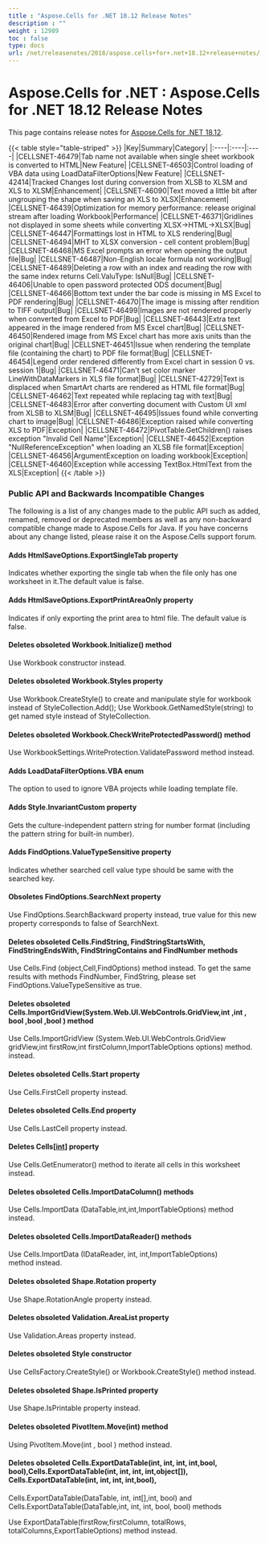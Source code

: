 ```yaml
---
title : "Aspose.Cells for .NET 18.12 Release Notes" 
description : "" 
weight : 12989 
toc : false
type: docs
url: /net/releasenotes/2018/aspose.cells+for+.net+18.12+release+notes/
---
```


# Aspose.Cells for .NET : Aspose.Cells for .NET 18.12 Release Notes


This page contains release notes for [Aspose.Cells for .NET 18.12](https://www.nuget.org/packages/Aspose.Cells/18.12.0).

{{< table style="table-striped" >}}
|Key|Summary|Category|
|:----|:----|:----|
|CELLSNET-46479|Tab name not available when single sheet workbook is converted to HTML|New Feature|
|CELLSNET-46503|Control loading of VBA data using LoadDataFilterOptions|New Feature|
|CELLSNET-42414|Tracked Changes lost during conversion from XLSB to XLSM and XLS to XLSM|Enhancement|
|CELLSNET-46090|Text moved a little bit after ungrouping the shape when saving an XLS to XLSX|Enhancement|
|CELLSNET-46439|Optimization for memory performance: release original stream after loading Workbook|Performance|
|CELLSNET-46371|Gridlines not displayed in some sheets while converting XLSX->HTML->XLSX|Bug|
|CELLSNET-46447|Formattings lost in HTML to XLS rendering|Bug|
|CELLSNET-46494|MHT to XLSX conversion - cell content problem|Bug|
|CELLSNET-46468|MS Excel prompts an error when opening the output file|Bug|
|CELLSNET-46487|Non-English locale formula not working|Bug|
|CELLSNET-46489|Deleting a row with an index and reading the row with the same index returns Cell.ValuType: IsNull|Bug|
|CELLSNET-46406|Unable to open password protected ODS document|Bug|
|CELLSNET-46466|Bottom text under the bar code is missing in MS Excel to PDF rendering|Bug|
|CELLSNET-46470|The image is missing after rendition to TIFF output|Bug|
|CELLSNET-46499|Images are not rendered properly when converted from Excel to PDF|Bug|
|CELLSNET-46443|Extra text appeared in the image rendered from MS Excel chart|Bug|
|CELLSNET-46450|Rendered image from MS Excel chart has more axis units than the original chart|Bug|
|CELLSNET-46451|Issue when rendering the template file (containing the chart) to PDF file format|Bug|
|CELLSNET-46454|Legend order rendered differently from Excel chart in session 0 vs. session 1|Bug|
|CELLSNET-46471|Can't set color marker LineWithDataMarkers in XLS file format|Bug|
|CELLSNET-42729|Text is displaced when SmartArt charts are rendered as HTML file format|Bug|
|CELLSNET-46462|Text repeated while replacing tag with text|Bug|
|CELLSNET-46483|Error after converting document with Custom UI xml from XLSB to XLSM|Bug|
|CELLSNET-46495|Issues found while converting chart to image|Bug|
|CELLSNET-46486|Exception raised while converting XLS to PDF|Exception|
|CELLSNET-46472|PivotTable.GetChildren() raises exception "Invalid Cell Name"|Exception|
|CELLSNET-46452|Exception "NullReferenceException" when loading an XLSB file format|Exception|
|CELLSNET-46456|ArgumentException on loading workbook|Exception|
|CELLSNET-46460|Exception while accessing TextBox.HtmlText from the XLS|Exception|
{{< /table >}}

### Public API and Backwards Incompatible Changes

The following is a list of any changes made to the public API such as added, renamed, removed or deprecated members as well as any non-backward compatible change made to Aspose.Cells for Java. If you have concerns about any change listed, please raise it on the Aspose.Cells support forum.

#### Adds HtmlSaveOptions.ExportSingleTab property

Indicates whether exporting the single tab when the file only has one worksheet in it.The default value is false.

#### Adds HtmlSaveOptions.ExportPrintAreaOnly property

Indicates if only exporting the print area to html file. The default value is false.

#### Deletes obsoleted Workbook.Initialize() method

Use Workbook constructor instead.

#### Deletes obsoleted Workbook.Styles property

Use Workbook.CreateStyle() to create and manipulate style for workbook instead of StyleCollection.Add(); Use Workbook.GetNamedStyle(string) to get named style instead of StyleCollection.

#### Deletes obsoleted Workbook.CheckWriteProtectedPassword() method

Use WorkbookSettings.WriteProtection.ValidatePassword method instead.

#### Adds LoadDataFilterOptions.VBA enum

The option to used to ignore VBA projects while loading template file.

#### Adds Style.InvariantCustom property

Gets the culture-independent pattern string for number format (including the pattern string for built-in number).

#### Adds FindOptions.ValueTypeSensitive property

Indicates whether searched cell value type should be same with the searched key.

#### Obsoletes FindOptions.SearchNext property

Use FindOptions.SearchBackward property instead, true value for this new property corresponds to false of SearchNext.

#### Deletes obsoleted Cells.FindString, FindStringStartsWith, FindStringEndsWith, FindStringContains and FindNumber methods

Use Cells.Find (object,Cell,FindOptions) method instead. To get the same results with methods FindNumber, FindString, please set FindOptions.ValueTypeSensitive as true.

#### Deletes obsoleted Cells.ImportGridView(System.Web.UI.WebControls.GridView,int ,int , bool ,bool ,bool ) method

Use Cells.ImportGridView (System.Web.UI.WebControls.GridView gridView,int firstRow,int firstColumn,ImportTableOptions options) method. instead.

#### Deletes obsoleted Cells.Start property

Use Cells.FirstCell property instead.

#### Deletes obsoleted Cells.End property

Use Cells.LastCell property instead.

#### Deletes Cells\[[int](/pages/createpage.action?spaceKey=cellsnet&title=int&linkCreation=true&fromPageId=77791650)\] property

Use Cells.GetEnumerator() method to iterate all cells in this worksheet instead.

#### Deletes obsoleted Cells.ImportDataColumn() methods

Use Cells.ImportData (DataTable,int,int,ImportTableOptions) method instead.

#### Deletes obsoleted Cells.ImportDataReader() methods

Use Cells.ImportData (IDataReader, int, int,ImportTableOptions) method instead.

#### Deletes obsoleted Shape.Rotation property

Use Shape.RotationAngle property instead.

#### Deletes obsoleted Validation.AreaList property

Use Validation.Areas property instead.

#### Deletes obsoleted Style constructor

Use CellsFactory.CreateStyle() or Workbook.CreateStyle() method instead.

#### Deletes obsoleted Shape.IsPrinted property

Use Shape.IsPrintable property instead.

#### Deletes obsoleted PivotItem.Move(int) method

Using PivotItem.Move(int , bool ) method instead.

#### Deletes obsoleted Cells.ExportDataTable(int, int, int, int,bool, bool),Cells.ExportDataTable(int, int, int, int,object\[\]), Cells.ExportDataTable(int, int, int, int,bool),   
Cells.ExportDataTable(DataTable, int, int\[\],int, bool) and Cells.ExportDataTable(DataTable,int, int, int, bool, bool) methods

Use ExportDataTable(firstRow,firstColumn, totalRows, totalColumns,ExportTableOptions) method instead.

